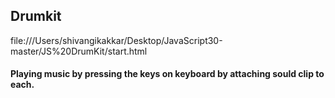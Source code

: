 ## Drumkit
 file:///Users/shivangikakkar/Desktop/JavaScript30-master/JS%20DrumKit/start.html
#### Playing music by pressing the keys on keyboard by attaching sould clip to each.
